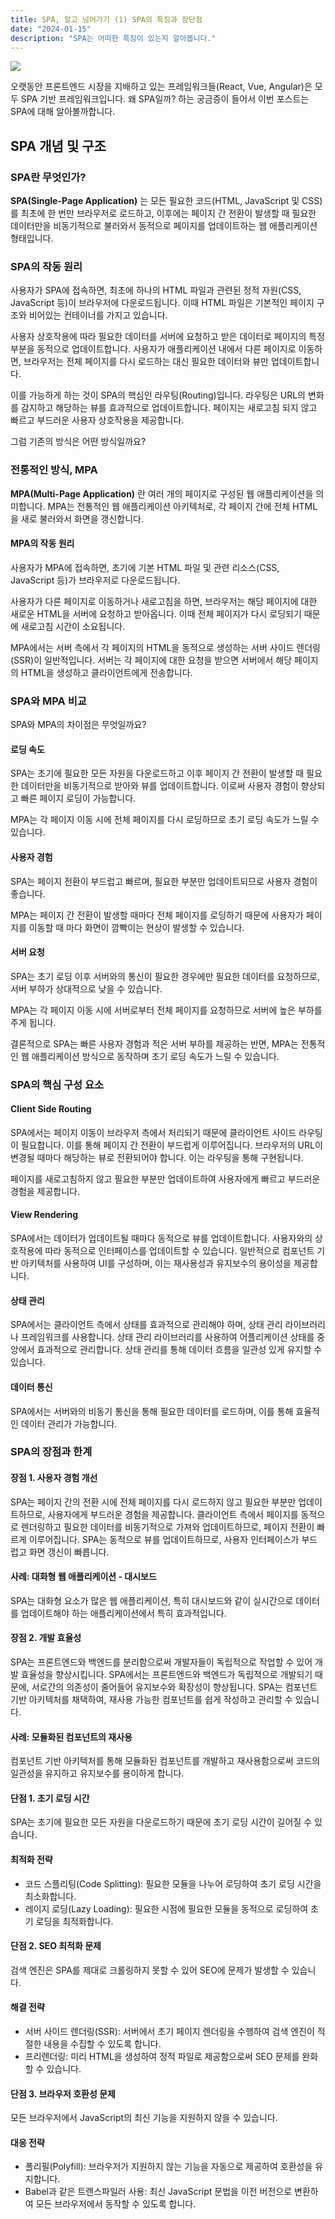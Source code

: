 ```yaml
---
title: SPA, 알고 넘어가기 (1) SPA의 특징과 장단점
date: "2024-01-15"
description: "SPA는 어떠한 특징이 있는지 알아봅니다."
---
```


![](./thumb.jpeg)

오랫동안 프론트엔드 시장을 지배하고 있는 프레임워크들(React, Vue, Angular)은 모두 SPA 기반 프레임워크입니다. 왜 SPA일까? 하는 궁금증이 들어서 이번 포스트는 SPA에 대해 알아볼까합니다.

## SPA 개념 및 구조

### SPA란 무엇인가?

**SPA(Single-Page Application)** 는 모든 필요한 코드(HTML, JavaScript 및 CSS)를 최초에 한 번만 브라우저로 로드하고, 이후에는 페이지 간 전환이 발생할 때 필요한 데이터만을 비동기적으로 불러와서 동적으로 페이지를 업데이트하는 웹 애플리케이션 형태입니다.

### SPA의 작동 원리

사용자가 SPA에 접속하면, 최초에 하나의 HTML 파일과 관련된 정적 자원(CSS, JavaScript 등)이 브라우저에 다운로드됩니다. 이때 HTML 파일은 기본적인 페이지 구조와 비어있는 컨테이너를 가지고 있습니다.

사용자 상호작용에 따라 필요한 데이터를 서버에 요청하고 받은 데이터로 페이지의 특정 부분을 동적으로 업데이트합니다. 사용자가 애플리케이션 내에서 다른 페이지로 이동하면, 브라우저는 전체 페이지를 다시 로드하는 대신 필요한 데이터와 뷰만 업데이트합니다.

이를 가능하게 하는 것이 SPA의 핵심인 라우팅(Routing)입니다. 라우팅은 URL의 변화를 감지하고 해당하는 뷰를 효과적으로 업데이트합니다. 페이지는 새로고침 되지 않고 빠르고 부드러운 사용자 상호작용을 제공합니다.

그럼 기존의 방식은 어떤 방식일까요?

### 전통적인 방식, MPA

**MPA(Multi-Page Application)** 란 여러 개의 페이지로 구성된 웹 애플리케이션을 의미합니다. MPA는 전통적인 웹 애플리케이션 아키텍처로, 각 페이지 간에 전체 HTML을 새로 불러와서 화면을 갱신합니다.

#### MPA의 작동 원리

사용자가 MPA에 접속하면, 초기에 기본 HTML 파일 및 관련 리소스(CSS, JavaScript 등)가 브라우저로 다운로드됩니다.

사용자가 다른 페이지로 이동하거나 새로고침을 하면, 브라우저는 해당 페이지에 대한 새로운 HTML을 서버에 요청하고 받아옵니다. 이때 전체 페이지가 다시 로딩되기 때문에 새로고침 시간이 소요됩니다.

MPA에서는 서버 측에서 각 페이지의 HTML을 동적으로 생성하는 서버 사이드 렌더링(SSR)이 일반적입니다. 서버는 각 페이지에 대한 요청을 받으면 서버에서 해당 페이지의 HTML을 생성하고 클라이언트에게 전송합니다.

### SPA와 MPA 비교

SPA와 MPA의 차이점은 무엇일까요?

#### 로딩 속도

SPA는 초기에 필요한 모든 자원을 다운로드하고 이후 페이지 간 전환이 발생할 때 필요한 데이터만을 비동기적으로 받아와 뷰를 업데이트합니다. 이로써 사용자 경험이 향상되고 빠른 페이지 로딩이 가능합니다.

MPA는 각 페이지 이동 시에 전체 페이지를 다시 로딩하므로 초기 로딩 속도가 느릴 수 있습니다.

#### 사용자 경험

SPA는 페이지 전환이 부드럽고 빠르며, 필요한 부분만 업데이트되므로 사용자 경험이 좋습니다.

MPA는 페이지 간 전환이 발생할 때마다 전체 페이지를 로딩하기 때문에 사용자가 페이지를 이동할 때 마다 화면이 깜빡이는 현상이 발생할 수 있습니다.

#### 서버 요청

SPA는 초기 로딩 이후 서버와의 통신이 필요한 경우에만 필요한 데이터를 요청하므로, 서버 부하가 상대적으로 낮을 수 있습니다.

MPA는 각 페이지 이동 시에 서버로부터 전체 페이지를 요청하므로 서버에 높은 부하를 주게 됩니다.

결론적으로 SPA는 빠른 사용자 경험과 적은 서버 부하를 제공하는 반면, MPA는 전통적인 웹 애플리케이션 방식으로 동작하며 초기 로딩 속도가 느릴 수 있습니다.

### SPA의 핵심 구성 요소

#### Client Side Routing

SPA에서는 페이지 이동이 브라우저 측에서 처리되기 때문에 클라이언트 사이드 라우팅이 필요합니다. 이를 통해 페이지 간 전환이 부드럽게 이루어집니다. 브라우저의 URL이 변경될 때마다 해당하는 뷰로 전환되어야 합니다. 이는 라우팅을 통해 구현됩니다.

페이지를 새로고침하지 않고 필요한 부분만 업데이트하여 사용자에게 빠르고 부드러운 경험을 제공합니다.

#### View Rendering

SPA에서는 데이터가 업데이트될 때마다 동적으로 뷰를 업데이트합니다. 사용자와의 상호작용에 따라 동적으로 인터페이스를 업데이트할 수 있습니다. 일반적으로 컴포넌트 기반 아키텍처를 사용하여 UI를 구성하며, 이는 재사용성과 유지보수의 용이성을 제공합니다.

#### 상태 관리

SPA에서는 클라이언트 측에서 상태를 효과적으로 관리해야 하며, 상태 관리 라이브러리나 프레임워크를 사용합니다. 상태 관리 라이브러리를 사용하여 어플리케이션 상태를 중앙에서 효과적으로 관리합니다. 상태 관리를 통해 데이터 흐름을 일관성 있게 유지할 수 있습니다.

#### 데이터 통신

SPA에서는 서버와의 비동기 통신을 통해 필요한 데이터를 로드하며, 이를 통해 효율적인 데이터 관리가 가능합니다.

### SPA의 장점과 한계

#### 장점 1. 사용자 경험 개선

SPA는 페이지 간의 전환 시에 전체 페이지를 다시 로드하지 않고 필요한 부분만 업데이트하므로, 사용자에게 부드러운 경험을 제공합니다. 클라이언트 측에서 페이지를 동적으로 렌더링하고 필요한 데이터를 비동기적으로 가져와 업데이트하므로, 페이지 전환이 빠르게 이루어집니다. SPA는 동적으로 뷰를 업데이트하므로, 사용자 인터페이스가 부드럽고 화면 갱신이 빠릅니다.

#### 사례: 대화형 웹 애플리케이션 - 대시보드

SPA는 대화형 요소가 많은 웹 애플리케이션, 특히 대시보드와 같이 실시간으로 데이터를 업데이트해야 하는 애플리케이션에서 특히 효과적입니다.

#### 장점 2. 개발 효율성

SPA는 프론트엔드와 백엔드를 분리함으로써 개발자들이 독립적으로 작업할 수 있어 개발 효율성을 향상시킵니다. SPA에서는 프론트엔드와 백엔드가 독립적으로 개발되기 때문에, 서로간의 의존성이 줄어들어 유지보수와 확장성이 향상됩니다. SPA는 컴포넌트 기반 아키텍처를 채택하여, 재사용 가능한 컴포넌트를 쉽게 작성하고 관리할 수 있습니다.

#### 사례: 모듈화된 컴포넌트의 재사용

컴포넌트 기반 아키텍처를 통해 모듈화된 컴포넌트를 개발하고 재사용함으로써 코드의 일관성을 유지하고 유지보수를 용이하게 합니다.

#### 단점 1. 초기 로딩 시간

SPA는 초기에 필요한 모든 자원을 다운로드하기 때문에 초기 로딩 시간이 길어질 수 있습니다.

#### 최적화 전략

- 코드 스플리팅(Code Splitting): 필요한 모듈을 나누어 로딩하여 초기 로딩 시간을 최소화합니다.
- 레이지 로딩(Lazy Loading): 필요한 시점에 필요한 모듈을 동적으로 로딩하여 초기 로딩을 최적화합니다.

#### 단점 2. SEO 최적화 문제

검색 엔진은 SPA를 제대로 크롤링하지 못할 수 있어 SEO에 문제가 발생할 수 있습니다.

#### 해결 전략

- 서버 사이드 렌더링(SSR): 서버에서 초기 페이지 렌더링을 수행하여 검색 엔진이 적절한 내용을 수집할 수 있도록 합니다.
- 프리렌더링: 미리 HTML을 생성하여 정적 파일로 제공함으로써 SEO 문제를 완화할 수 있습니다.

#### 단점 3. 브라우저 호환성 문제

모든 브라우저에서 JavaScript의 최신 기능을 지원하지 않을 수 있습니다.

#### 대응 전략

- 폴리필(Polyfill): 브라우저가 지원하지 않는 기능을 자동으로 제공하여 호환성을 유지합니다.
- Babel과 같은 트랜스파일러 사용: 최신 JavaScript 문법을 이전 버전으로 변환하여 모든 브라우저에서 동작할 수 있도록 합니다.
